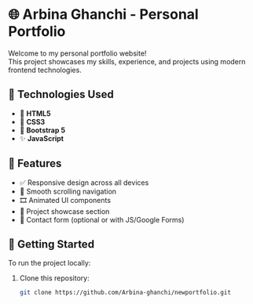 # 🌐 Arbina Ghanchi - Personal Portfolio

Welcome to my personal portfolio website!  
This project showcases my skills, experience, and projects using modern frontend technologies.

## 🔧 Technologies Used

- 🧱 **HTML5**
- 🎨 **CSS3**
- 💠 **Bootstrap 5**
- ✨ **JavaScript**

## 📁 Features

- ✅ Responsive design across all devices
- 🚀 Smooth scrolling navigation
- 🎞️ Animated UI components
- 📂 Project showcase section
- 📩 Contact form (optional or with JS/Google Forms)

## 🚀 Getting Started

To run the project locally:

1. Clone this repository:
   ```bash
   git clone https://github.com/Arbina-ghanchi/newportfolio.git
